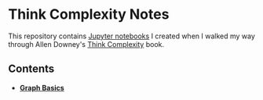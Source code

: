 # Think Complexity Notes

This repository contains [Jupyter notebooks](http://jupyter.readthedocs.io/en/latest/) I created
when I walked my way through Allen Downey's [Think Complexity](http://greenteapress.com/complexity2/html/index.html)
book.

## Contents
- [**Graph Basics**](http://nbviewer.jupyter.org/github/XiaoTaoWang/Think-Complexity-Notes/blob/master/notebooks/Graph-basics.ipynb)